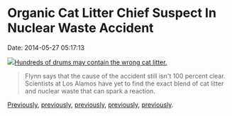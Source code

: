Organic Cat Litter Chief Suspect In Nuclear Waste Accident
==========================================================

Date: 2014-05-27 05:17:13

[![](http://www.jwz.org/images/mcc-lanl-2-_vert-438697eff339ba3902a.jpg)Hundreds
of drums may contain the wrong cat
litter.](http://www.npr.org/blogs/thetwo-way/2014/05/23/315279895/organic-kitty-litter-chief-suspect-in-nuclear-waste-accident)

> Flynn says that the cause of the accident still isn\'t 100 percent
> clear. Scientists at Los Alamos have yet to find the exact blend of
> cat litter and nuclear waste that can spark a reaction.

[Previously](http://www.jwz.org/blog/2014/01/is-it-atomic-yes-sir-its-very-atomic-2/),
[previously](http://www.jwz.org/blog/2013/12/stolen-cobalt-60-found-in-mexico-thieves-may-be-doomed/),
[previously](http://www.jwz.org/blog/2011/07/jellyfish-sap-our-atomic-essence-again/),
[previously](http://www.jwz.org/blog/2010/10/autonymous-robots-in-nuclear-wasteland/),
[previously](http://www.jwz.org/blog/2011/08/fukushima-robot-diaries/).
